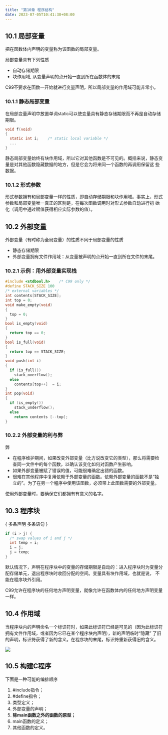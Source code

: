 ```yaml
---
title: "第10章 程序结构"
date: 2023-07-05T10:41:38+08:00
---
```


## 10.1 局部变量

把在函数体内声明的变量称为该函数的局部变量。

局部变量具有下列性质

- 自动存储期限
- 块作用域, 从变量声明的点开始一直到所在函数体的末尾

C99不要求在函数一开始就进行变量声明，所以局部变量的作用域可能非常小。

### 10.1.1 静态局部变量

在局部变量声明中放置单词static可以使变量具有静态存储期限而不再是自动存储期限。

```c
void f(void)
{
  static int i;    /* static local variable */
  ...
}
```

静态局部变量始终有块作用域，所以它对其他函数是不可见的。概括来说，静态变量是对其他函数隐藏数据的地方，但是它会为将来同一个函数的再调用保留这
些数据。

### 10.1.2 形式参数

形式参数拥有和局部变量一样的性质，即自动存储期限和块作用域。事实上，形式参数和局部变量唯一真正的区别是，在每次函数调用时对形式参数自动进行初
始化（调用中通过赋值获得相应实际参数的值）。

## 10.2 外部变量

外部变量（有时称为全局变量）的性质不同于局部变量的性质

- 静态存储期限
- 外部变量拥有文件作用域：从变量被声明的点开始一直到所在文件的末尾。

### 10.2.1 示例：用外部变量实现栈

```c
#include <stdbool.h>    /* C99 only */
#define STACK_SIZE 100
/* external variables */
int contents[STACK_SIZE];
int top = 0;
void make_empty(void)
{
  top = 0;
}
bool is_empty(void)
{
  return top == 0;
}
bool is_full(void)
{
  return top == STACK_SIZE;
}
void push(int i)
{
  if (is_full())
    stack_overflow();
  else
    contents[top++]  = i;
}
int pop(void)
{
  if (is_empty())
    stack_underflow();
  else
    return contents [--top];
}
```

### 10.2.2 外部变量的利与弊

弊

- 在程序维护期间，如果改变外部变量（比方说改变它的类型），那么将需要检查同一文件中的每个函数，以确认该变化如何对函数产生影响。
- 如果外部变量被赋了错误的值，可能很难确定出错的函数。
- 很难在其他程序中复用依赖于外部变量的函数。依赖外部变量的函数不是“独立的”。为了在另一个程序中使用该函数，必须带上此函数需要的外部变量。

使用外部变量时，要确保它们都拥有有意义的名字。

## 10.3 程序块

{ 多条声明 多条语句 }

```c
if (i > j) {
  /* swap values of i and j */
  int temp = i;
  i = j;
  j = temp;
}
```

默认情况下，声明在程序块中的变量的存储期限是自动的：进入程序块时为变量分配存储单元，退出程序块时收回分配的空间。变量具有块作用域，也就是说，
不能在程序块外引用。

C99允许在程序块的任何地方声明变量，就像允许在函数体内的任何地方声明变量一样。

## 10.4 作用域

当程序块内的声明命名一个标识符时，如果此标识符已经是可见的（因为此标识符拥有文件作用域，或者因为它已在某个程序块内声明），新的声明临时“隐藏”
了旧的声明，标识符获得了新的含义。在程序块的末尾，标识符重新获得旧的含义。

![](https://res.weread.qq.com/wrepub/epub_31359737_449)

## 10.5 构建C程序

下面是一种可能的编排顺序

1. #include指令；
2. #define指令；
3. 类型定义；
4. 外部变量的声明；
5. **除main函数之外的函数的原型；**
6. main函数的定义；
7. 其他函数的定义。
